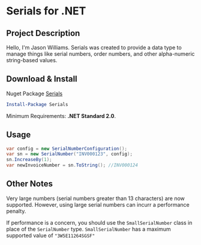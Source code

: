 # Serials for .NET

## Project Description
Hello, I'm Jason Williams. Serials was created to provide a data type to manage things like serial numbers, order numbers, and other alpha-numeric string-based values.

## Download & Install

Nuget Package [Serials](https://www.nuget.org/packages/Serials/)

```powershell
Install-Package Serials
```
Minimum Requirements: **.NET Standard 2.0**.

## Usage
```csharp
var config = new SerialNumberConfiguration();
var sn = new SerialNumber("INV000123", config);
sn.IncreaseBy(1);
var newInvoiceNumber = sn.ToString(); //INV000124
```

## Other Notes
Very large numbers (serial numbers greater than 13 characters) are now supported. However, using large serial numbers can incurr a performance penalty.

If performance is a concern, you should use the ```SmallSerialNumber``` class in place of the ```SerialNumber``` type. ```SmallSerialNumber``` has a maximum supported value of ```"3W5E11264SGSF"```
